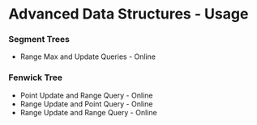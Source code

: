 # Advanced Data Structures - Usage

### Segment Trees
* Range Max and Update Queries - Online

### Fenwick Tree
* Point Update and Range Query - Online
* Range Update and Point Query - Online
* Range Update and Range Query - Online
